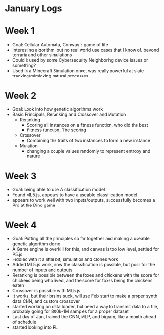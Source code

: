 # January Logs

# Week 1
 - Goal: Cellular Automata, Conway's game of life
 - Interesting algorithm, but no real world use cases that I know of, beyond terraria and other simulations
 - Could it used by some Cybersecurity Neighboring device issues or something?
 - Used In a Minecraft Simulation once, was really powerful at state tracking/mimicking natural processes

# Week 2
 - Goal: Look into how genetic algorithms work
 - Basic Principals, Reranking and Crossover and Mutation
    - Reranking
        - Scoring all instances on a fitness function, who did the best
        - Fitness function, The scoring
     - Crossover
         - Combining the traits of two instances to form a new instance
     - Mutation
        - changing a couple values randomly to represent entropy and nature
# Week 3
 - Goal: being able to use A classification model
 - Found ML5.js, appears to have a useable classification model
 - appears to work well with two inputs/outputs, successfully becomes a Pro at the Dino game

# Week 4  
 - Goal: Putting all the principles so far together and making a useable genetic algorithm demo
 - A Game engine is overkill for this, and canvas is too low level, settled for P5.js
 - Fiddled with it a little bit, simulation and clones work
 - Added ML5.js work, now the classification is possible, but poor for the number of inputs and outputs
 - Reranking is possible between the foxes and chickens with the score for chickens being who lived, and the score for foxes being the chickens eaten
 - Crossover is possible with ML5.js
 - It works, but their brains suck, will use Feb start to make a proper synth data CNN, and custom crossover
 - started working on data loader, but need a way to transmit data to a file, probably going for 800k-1M samples for a proper dataset
 - Last day of Jan, trained the CNN, MLP, and bigram, like a month ahead of schedule
 - started looking into RL